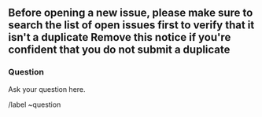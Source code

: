 **Before opening a new issue, please make sure to search the list of open issues first to verify that it isn't a duplicate**
**Remove this notice if you're confident that you do not submit a duplicate**
---
### Question
Ask your question here.

/label ~question